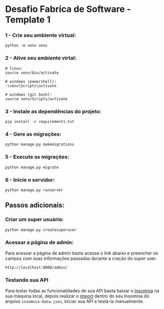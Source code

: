 # Desafio Fabrica de Software - Template 1

### 1 - Crie seu ambiente virtual:

```shell
python -m venv venv
```

### 2 - Ative seu ambiente virtal:

```shell
# linux:
source venv/bin/activate

# windows (powershell):
.\venv\Scripts\activate

# windows (git bash):
source venv/Scripts/activate
```

### 3 - Instale as dependências do projeto:

```shell
pip install -r requirements.txt
```

### 4 - Gere as migrações:

```shell
python manage.py makemigrations
```

### 5 - Execute as migrações:

```shell
python manage.py migrate
```

### 6 - Inicie o servidor:

```shell
python manage.py runserver
```

## Passos adicionais:

### Criar um super usuário:

```shell
python manage.py createsuperuser
```

### Acessar a página de admin:

Para acessar a página de admin basta acessa o link abaixo e preencher os campos com suas informações passadas durante a cração do super user.

```shell
http://localhost:8000/admin/
```

### Testando sua API

Para testar todas as funcionalidades de sua API basta baixar o <a href="https://insomnia.rest/download" target="_blank">Insomnia</a> na sua máquina local, depois realizar o <a href="https://docs.insomnia.rest/insomnia/import-export-data" target="_blank">import</a> dentro do seu Insomnia do arquivo <code>insomnia-data.json</code>, iniciar sua API e testá-la manualmente.
